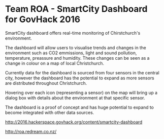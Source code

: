 # Team ROA - SmartCity Dashboard for GovHack 2016

SmartCity dashboard offers real-time monitoring of Chirstchurch's environment.

The dashboard will allow users to visualise trends and changes in the environment such as CO2 emmissions, light and sound pollution, temperature, preassure and humidity. These changes can be seen as a change in colour on a map of local Christchurch.  

Currently data for the dashboard is sourced from four sensors in the central city, however the dashboard has the potential to expand as more sensors are distributed throughout Christchurch.

Hovering over each icon (representing a sensor) on the map will bring up a dialog box with details about the environment at that specific sensor.

The dashboard is a proof of concept and has huge potential to expand to become integrated with other data sources.

http://2016.hackerspace.govhack.org/content/smartcity-dashboard

http://roa.redream.co.nz/
